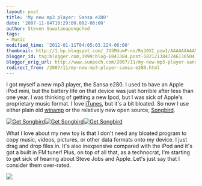 ```yaml
---
layout: post
title: 'My new mp3 player: Sansa e280'
date: '2007-11-04T10:29:00.002-06:00'
author: Steven Suwatanapongched
tags:
- Music
modified_time: '2012-01-11T04:05:03.224-06:00'
thumbnail: http://1.bp.blogspot.com/_7U5MdumP-no/Ry30XI_pzwI/AAAAAAAAAMk/AbpH5ogrTNk/s600/sansa_e280.jpg
blogger_id: tag:blogger.com,1999:blog-6841384.post-5821213847246130504
blogger_orig_url: http://www.sunpech.com/2007/11/my-new-mp3-player-sansa-e280.html
redirect_from: /2007/11/my-new-mp3-player-sansa-e280.html
---
```


I got myself a new mp3 player, the <a type="amzn" asin="B000HZ9CCA">Sansa e280</a>.  I used to have an Apple iPod mini, but the battery life on that device was just horrible after less than one year.  I was thinking of getting a new Ipod, but I was sick of Apple's proprietary music format.  I love <a href="http://www.itunes.com/" target="_blank">iTunes</a>, but it's a bit bloated.  So now I use either plain old <a href="http://www.winamp.com/" target="_blank">winamp</a> or the relatively new open source, <a href="http://www.songbirdnest.com/" target="_blank">Songbird</a>.


<a href="http://songbirdnest.com/partners"><img src="http://songbirdnest.com/files/images/button_mac.png" alt="Get Songbird" border="0" /></a><a href="http://songbirdnest.com/partners"><img src="http://songbirdnest.com/files/images/button_headphones.png" alt="Get Songbird" border="0" /></a><a href="http://songbirdnest.com/partners"><img src="http://songbirdnest.com/files/images/button_pickup.png" alt="Get Songbird" border="0" /></a>

What I love about my new toy is that I don't need any bloated program to copy music, videos, pictures, or other data formats onto my device.  I just drag and drop files in.  It's also inexpensive compared with the iPod and it's got a built in FM tuner!  Plus, on top of all that, as a technocrat, I'm starting to get sick of hearing about Steve Jobs and Apple.  Let's just say that I consider them over-rated.

<img border="0" src="http://1.bp.blogspot.com/_7U5MdumP-no/Ry30XI_pzwI/AAAAAAAAAMk/AbpH5ogrTNk/s320/sansa_e280.jpg"  id="BLOGGER_PHOTO_ID_5129024229033496322" border="0" />